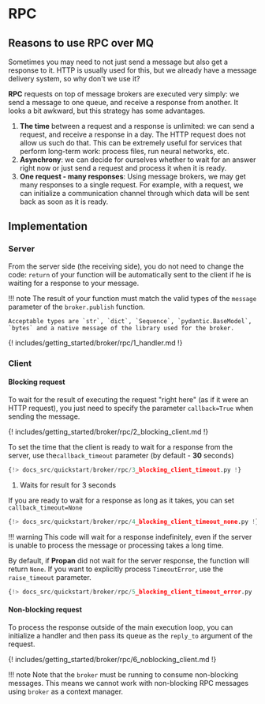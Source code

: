 # RPC

## Reasons to use RPC over MQ

Sometimes you may need to not just send a message but also get a response to it.
HTTP is usually used for this, but we already have a message delivery system, so why don't we use it?

**RPC** requests on top of message brokers are executed very simply: we send a message to one queue, and receive a response from another.
It looks a bit awkward, but this strategy has some advantages.

1. **The time** between a request and a response is unlimited: we can send a request, and receive a response in a day. The HTTP request does not allow us such do that.
    This can be extremely useful for services that perform long-term work: process files, run neural networks, etc.
2. **Asynchrony**: we can decide for ourselves whether to wait for an answer right now or just send a request and process it when it is ready.
3. **One request - many responses**: Using message brokers, we may get many responses to a single request. For example, with a request, we can initialize a communication channel through which data will be sent back as soon as it is ready.

## Implementation

### Server

From the server side (the receiving side), you do not need to change the code: `return` of your function will be automatically sent to the client if he is waiting for a response to your message.

!!! note
    The result of your function must match the valid types of the `message` parameter of the `broker.publish` function.

    Acceptable types are `str`, `dict`, `Sequence`, `pydantic.BaseModel`, `bytes` and a native message of the library used for the broker.

{! includes/getting_started/broker/rpc/1_handler.md !}

### Client

#### Blocking request

To wait for the result of executing the request "right here" (as if it were an HTTP request), you just need to specify the parameter `callback=True` when sending the message.

{! includes/getting_started/broker/rpc/2_blocking_client.md !}

To set the time that the client is ready to wait for a response from the server, use the`callback_timeout` parameter (by default - **30** seconds)

```python linenums="1" hl_lines="4"
{!> docs_src/quickstart/broker/rpc/3_blocking_client_timeout.py !}
```

1. Waits for result for 3 seconds


If you are ready to wait for a response as long as it takes, you can set `callback_timeout=None`

```python linenums="1" hl_lines="4"
{!> docs_src/quickstart/broker/rpc/4_blocking_client_timeout_none.py !}
```

!!! warning
    This code will wait for a response indefinitely, even if the server is unable to process the message or processing takes a long time.

By default, if **Propan** did not wait for the server response, the function will return `None`. If you want to explicitly process `TimeoutError`, use the `raise_timeout` parameter.

```python linenums="1" hl_lines="4"
{!> docs_src/quickstart/broker/rpc/5_blocking_client_timeout_error.py !}
```

#### Non-blocking request

To process the response outside of the main execution loop, you can initialize a handler and then pass its queue as the `reply_to` argument of the request.

{! includes/getting_started/broker/rpc/6_noblocking_client.md !}

!!! note
    Note that the `broker` must be running to consume non-blocking messages. This means we cannot work with non-blocking RPC messages using `broker` as a context manager.
